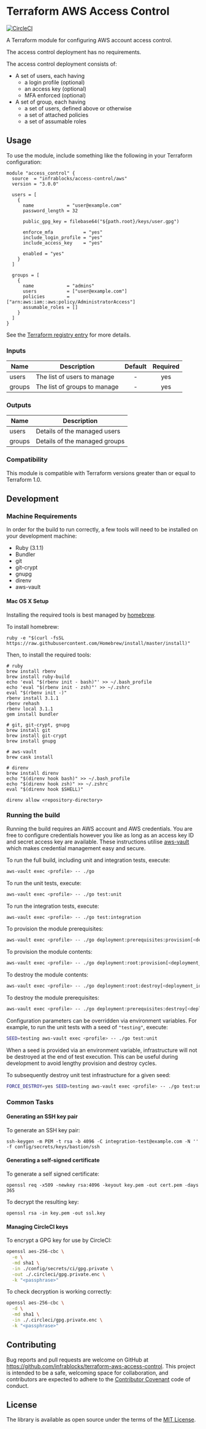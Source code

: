 Terraform AWS Access Control
============================

[![CircleCI](https://circleci.com/gh/infrablocks/terraform-aws-account-defaults.svg?style=svg)](https://circleci.com/gh/infrablocks/terraform-aws-account-defaults)

A Terraform module for configuring AWS account access control.

The access control deployment has no requirements.

The access control deployment consists of:

* A set of users, each having
    * a login profile (optional)
    * an access key (optional)
    * MFA enforced (optional)
* A set of group, each having
    * a set of users, defined above or otherwise
    * a set of attached policies
    * a set of assumable roles

Usage
-----

To use the module, include something like the following in your Terraform
configuration:

```hcl-terraform
module "access_control" {
  source  = "infrablocks/access-control/aws"
  version = "3.0.0"

  users = [
    {
      name            = "user@example.com"
      password_length = 32

      public_gpg_key = filebase64("${path.root}/keys/user.gpg")

      enforce_mfa           = "yes"
      include_login_profile = "yes"
      include_access_key    = "yes"

      enabled = "yes"
    }
  ]

  groups = [
    {
      name            = "admins"
      users           = ["user@example.com"]
      policies        = ["arn:aws:iam::aws:policy/AdministratorAccess"]
      assumable_roles = []
    }
  ]
}
```

See the
[Terraform registry entry](https://registry.terraform.io/modules/infrablocks/access-control/aws/latest)
for more details.

### Inputs

| Name   | Description                  | Default | Required |
|--------|------------------------------|:-------:|:--------:|
| users  | The list of users to manage  |    -    |   yes    |
| groups | The list of groups to manage |    -    |   yes    |

### Outputs

| Name   | Description                   |
|--------|-------------------------------|
| users  | Details of the managed users  |
| groups | Details of the managed groups |

### Compatibility

This module is compatible with Terraform versions greater than or equal to
Terraform 1.0.

Development
-----------

### Machine Requirements

In order for the build to run correctly, a few tools will need to be installed
on your development machine:

* Ruby (3.1.1)
* Bundler
* git
* git-crypt
* gnupg
* direnv
* aws-vault

#### Mac OS X Setup

Installing the required tools is best managed by [homebrew](http://brew.sh).

To install homebrew:

```
ruby -e "$(curl -fsSL https://raw.githubusercontent.com/Homebrew/install/master/install)"
```

Then, to install the required tools:

```
# ruby
brew install rbenv
brew install ruby-build
echo 'eval "$(rbenv init - bash)"' >> ~/.bash_profile
echo 'eval "$(rbenv init - zsh)"' >> ~/.zshrc
eval "$(rbenv init -)"
rbenv install 3.1.1
rbenv rehash
rbenv local 3.1.1
gem install bundler

# git, git-crypt, gnupg
brew install git
brew install git-crypt
brew install gnupg

# aws-vault
brew cask install

# direnv
brew install direnv
echo "$(direnv hook bash)" >> ~/.bash_profile
echo "$(direnv hook zsh)" >> ~/.zshrc
eval "$(direnv hook $SHELL)"

direnv allow <repository-directory>
```

### Running the build

Running the build requires an AWS account and AWS credentials. You are free to
configure credentials however you like as long as an access key ID and secret
access key are available. These instructions utilise
[aws-vault](https://github.com/99designs/aws-vault) which makes credential
management easy and secure.

To run the full build, including unit and integration tests, execute:

```bash
aws-vault exec <profile> -- ./go
```

To run the unit tests, execute:

```bash
aws-vault exec <profile> -- ./go test:unit
```

To run the integration tests, execute:

```bash
aws-vault exec <profile> -- ./go test:integration
```

To provision the module prerequisites:

```bash
aws-vault exec <profile> -- ./go deployment:prerequisites:provision[<deployment_identifier>]
```

To provision the module contents:

```bash
aws-vault exec <profile> -- ./go deployment:root:provision[<deployment_identifier>]
```

To destroy the module contents:

```bash
aws-vault exec <profile> -- ./go deployment:root:destroy[<deployment_identifier>]
```

To destroy the module prerequisites:

```bash
aws-vault exec <profile> -- ./go deployment:prerequisites:destroy[<deployment_identifier>]
```

Configuration parameters can be overridden via environment variables. For 
example, to run the unit tests with a seed of `"testing"`, execute:

```bash
SEED=testing aws-vault exec <profile> -- ./go test:unit
```

When a seed is provided via an environment variable, infrastructure will not be 
destroyed at the end of test execution. This can be useful during development 
to avoid lengthy provision and destroy cycles.

To subsequently destroy unit test infrastructure for a given seed:

```bash
FORCE_DESTROY=yes SEED=testing aws-vault exec <profile> -- ./go test:unit
```

### Common Tasks

#### Generating an SSH key pair

To generate an SSH key pair:

```
ssh-keygen -m PEM -t rsa -b 4096 -C integration-test@example.com -N '' -f config/secrets/keys/bastion/ssh
```

#### Generating a self-signed certificate

To generate a self signed certificate:

```
openssl req -x509 -newkey rsa:4096 -keyout key.pem -out cert.pem -days 365
```

To decrypt the resulting key:

```
openssl rsa -in key.pem -out ssl.key
```

#### Managing CircleCI keys

To encrypt a GPG key for use by CircleCI:

```bash
openssl aes-256-cbc \
  -e \
  -md sha1 \
  -in ./config/secrets/ci/gpg.private \
  -out ./.circleci/gpg.private.enc \
  -k "<passphrase>"
```

To check decryption is working correctly:

```bash
openssl aes-256-cbc \
  -d \
  -md sha1 \
  -in ./.circleci/gpg.private.enc \
  -k "<passphrase>"
```

Contributing
------------

Bug reports and pull requests are welcome on GitHub at
https://github.com/infrablocks/terraform-aws-access-control.
This project is intended to be a safe, welcoming space for collaboration, and
contributors are expected to adhere to
the [Contributor Covenant](http://contributor-covenant.org) code of conduct.

License
-------

The library is available as open source under the terms of the
[MIT License](http://opensource.org/licenses/MIT).
